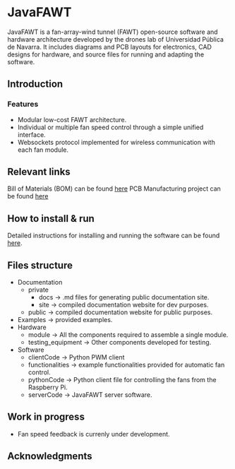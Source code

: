 # JavaFAWT
JavaFAWT is a fan-array-wind tunnel (FAWT) open-source software and hardware architecture developed by the drones lab of Universidad Pública de Navarra. It includes diagrams and PCB layouts for electronics, CAD designs for hardware, and source files for running and adapting the software. 
## Introduction
### Features
* Modular low-cost FAWT architecture.
* Individual or multiple fan speed control through a simple unified interface.
* Websockets protocol implemented for wireless communication with each fan module.

## Relevant links
Bill of Materials (BOM) can be found [here](https://github.com/UPNAdrone/JavaFAWT/blob/main/hardware/Bill%20of%20Materials.xlsx)
PCB Manufacturing project can be found [here](https://www.pcbway.com/project/shareproject/JavaFAWT_PCB_v0_1_1426b5d5.html)

## How to install & run
Detailed instructions for installing and running the software can be found [here](https://github.com/UPNAdrone/JavaFAWT/blob/main/documentation/private/docs/installation.md).

## Files structure
- Documentation
  - private
    - docs -> .md files for generating public documentation site.
    - site -> compiled documentation website for dev purposes.
  - public -> compiled documentation website for public purposes.
- Examples -> provided examples.
- Hardware
  - module -> All the components required to assemble a single module.
  - testing_equipment -> Other components developed for testing.
- Software
  - clientCode -> Python PWM client
  - functionalities -> example functionalities provided for automatic fan control.
  - pythonCode -> Python client file for controlling the fans from the Raspberry Pi.
  - serverCode -> JavaFAWT server software.

  
## Work in progress
* Fan speed feedback is currenly under development.
  
## Acknowledgments
